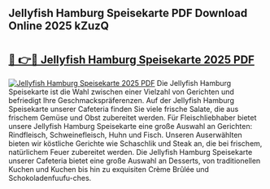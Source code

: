 ## Jellyfish Hamburg Speisekarte PDF Download Online 2025 kZuzQ

# <h2><a href="http://gc8g7u.nevu.top/?p=Jellyfish+Hamburg+Speisekarte">🔗 👉🔴 Jellyfish Hamburg Speisekarte 2025 PDF</a></h2>

[![Jellyfish Hamburg Speisekarte 2025 PDF](https://i.imgur.com/dBaPXMq.png)](http://gc8g7u.nevu.top/?p=Jellyfish+Hamburg+Speisekarte)
Die Jellyfish Hamburg Speisekarte ist die Wahl zwischen einer Vielzahl von Gerichten und befriedigt Ihre Geschmackspräferenzen. Auf der Jellyfish Hamburg Speisekarte unserer Cafeteria finden Sie viele frische Salate, die aus frischem Gemüse und Obst zubereitet werden. Für Fleischliebhaber bietet unsere Jellyfish Hamburg Speisekarte eine große Auswahl an Gerichten: Rindfleisch, Schweinefleisch, Huhn und Fisch. Unseren Auserwählten bieten wir köstliche Gerichte wie Schaschlik und Steak an, die bei frischem, natürlichem Feuer zubereitet werden. Die Jellyfish Hamburg Speisekarte unserer Cafeteria bietet eine große Auswahl an Desserts, von traditionellen Kuchen und Kuchen bis hin zu exquisiten Crème Brûlée und Schokoladenfuufu-ches.
